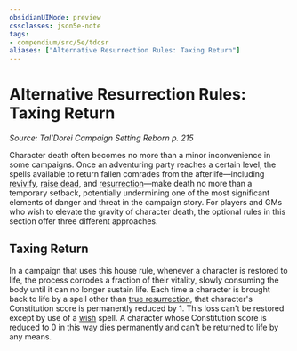 ```yaml
---
obsidianUIMode: preview
cssclasses: json5e-note
tags:
- compendium/src/5e/tdcsr
aliases: ["Alternative Resurrection Rules: Taxing Return"]
---
```

# Alternative Resurrection Rules: Taxing Return
*Source: Tal'Dorei Campaign Setting Reborn p. 215* 

Character death often becomes no more than a minor inconvenience in some campaigns. Once an adventuring party reaches a certain level, the spells available to return fallen comrades from the afterlife—including [revivify](Mechanics/spells/revivify.md), [raise dead](Mechanics/spells/raise-dead.md), and [resurrection](Mechanics/spells/resurrection.md)—make death no more than a temporary setback, potentially undermining one of the most significant elements of danger and threat in the campaign story. For players and GMs who wish to elevate the gravity of character death, the optional rules in this section offer three different approaches.

## Taxing Return

In a campaign that uses this house rule, whenever a character is restored to life, the process corrodes a fraction of their vitality, slowly consuming the body until it can no longer sustain life. Each time a character is brought back to life by a spell other than [true resurrection](Mechanics/spells/true-resurrection.md), that character's Constitution score is permanently reduced by 1. This loss can't be restored except by use of a [wish](Mechanics/spells/wish.md) spell. A character whose Constitution score is reduced to 0 in this way dies permanently and can't be returned to life by any means.